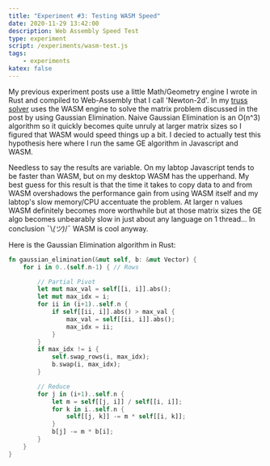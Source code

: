 ```yaml
---
title: "Experiment #3: Testing WASM Speed"
date: 2020-11-29 13:42:00
description: Web Assembly Speed Test
type: experiment
script: /experiments/wasm-test.js
tags:
    - experiments
katex: false
---
```


My previous experiment posts use a little Math/Geometry engine I wrote in Rust and compiled to Web-Assembly that I call 'Newton-2d'. In my [truss solver](/posts/2020_11_16_exp02_truss) uses the WASM engine to solve the matrix problem discussed in the post by using Gaussian Elimination. Naive Gaussian Elimination is an O(n^3) algorithm so it quickly becomes quite unruly at larger matrix sizes so I figured that WASM would speed things up a bit. I decied to actually test this hypothesis here where I run the same GE algorithm in Javascript and WASM.

Needless to say the results are variable. On my labtop Javascript tends to be faster than WASM, but on my desktop WASM has the upperhand. My best guess for this result is that the time it takes to copy data to and from WASM overshadows the performance gain from using WASM itself and my labtop's slow memory/CPU accentuate the problem. At larger n values WASM definitely becomes more worthwhile but at those matrix sizes the GE algo becomes unbearably slow in just about any language on 1 thread... In conclusion ¯\\_(ツ)_/¯ WASM is cool anyway.

Here is the Gaussian Elimination algorithm in Rust:
```rust
fn gaussian_elimination(&mut self, b: &mut Vector) {
    for i in 0..(self.n-1) { // Rows

        // Partial Pivot
        let mut max_val = self[[i, i]].abs();
        let mut max_idx = i;
        for ii in (i+1)..self.n {
            if self[[ii, i]].abs() > max_val {
                max_val = self[[ii, i]].abs();
                max_idx = ii;
            }
        }
        if max_idx != i {
            self.swap_rows(i, max_idx);
            b.swap(i, max_idx);
        }

        // Reduce
        for j in (i+1)..self.n {
            let m = self[[j, i]] / self[[i, i]]; 
            for k in i..self.n {
                self[[j, k]] -= m * self[[i, k]];
            }
            b[j] -= m * b[i];
        }
    }
}
```